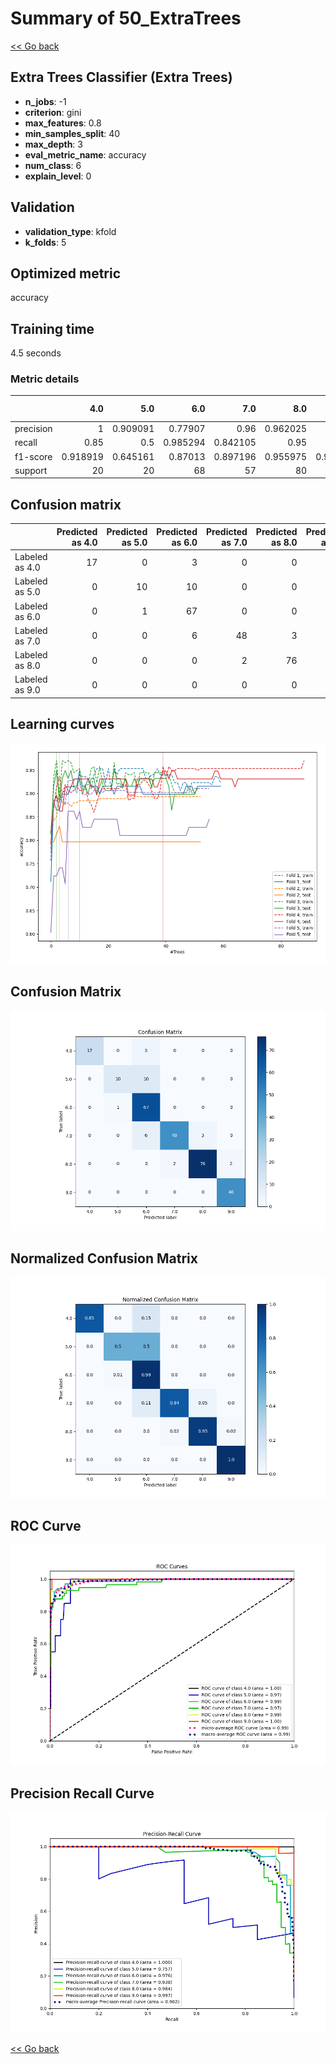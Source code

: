 # Summary of 50_ExtraTrees

[<< Go back](../README.md)


## Extra Trees Classifier (Extra Trees)
- **n_jobs**: -1
- **criterion**: gini
- **max_features**: 0.8
- **min_samples_split**: 40
- **max_depth**: 3
- **eval_metric_name**: accuracy
- **num_class**: 6
- **explain_level**: 0

## Validation
 - **validation_type**: kfold
 - **k_folds**: 5

## Optimized metric
accuracy

## Training time

4.5 seconds

### Metric details
|           |       4.0 |       5.0 |       6.0 |       7.0 |       8.0 |       9.0 |   accuracy |   macro avg |   weighted avg |   logloss |
|:----------|----------:|----------:|----------:|----------:|----------:|----------:|-----------:|------------:|---------------:|----------:|
| precision |  1        |  0.909091 |  0.77907  |  0.96     |  0.962025 |  0.96     |    0.90785 |    0.928364 |       0.917818 |  0.455888 |
| recall    |  0.85     |  0.5      |  0.985294 |  0.842105 |  0.95     |  1        |    0.90785 |    0.854567 |       0.90785  |  0.455888 |
| f1-score  |  0.918919 |  0.645161 |  0.87013  |  0.897196 |  0.955975 |  0.979592 |    0.90785 |    0.877829 |       0.904741 |  0.455888 |
| support   | 20        | 20        | 68        | 57        | 80        | 48        |    0.90785 |  293        |     293        |  0.455888 |


## Confusion matrix
|                |   Predicted as 4.0 |   Predicted as 5.0 |   Predicted as 6.0 |   Predicted as 7.0 |   Predicted as 8.0 |   Predicted as 9.0 |
|:---------------|-------------------:|-------------------:|-------------------:|-------------------:|-------------------:|-------------------:|
| Labeled as 4.0 |                 17 |                  0 |                  3 |                  0 |                  0 |                  0 |
| Labeled as 5.0 |                  0 |                 10 |                 10 |                  0 |                  0 |                  0 |
| Labeled as 6.0 |                  0 |                  1 |                 67 |                  0 |                  0 |                  0 |
| Labeled as 7.0 |                  0 |                  0 |                  6 |                 48 |                  3 |                  0 |
| Labeled as 8.0 |                  0 |                  0 |                  0 |                  2 |                 76 |                  2 |
| Labeled as 9.0 |                  0 |                  0 |                  0 |                  0 |                  0 |                 48 |

## Learning curves
![Learning curves](learning_curves.png)
## Confusion Matrix

![Confusion Matrix](confusion_matrix.png)


## Normalized Confusion Matrix

![Normalized Confusion Matrix](confusion_matrix_normalized.png)


## ROC Curve

![ROC Curve](roc_curve.png)


## Precision Recall Curve

![Precision Recall Curve](precision_recall_curve.png)



[<< Go back](../README.md)
